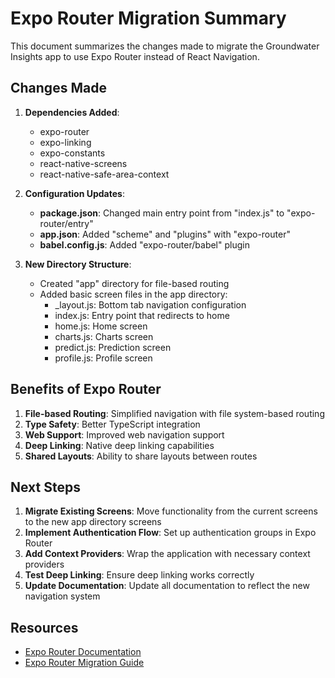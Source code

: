 # Expo Router Migration Summary

This document summarizes the changes made to migrate the Groundwater Insights app to use Expo Router instead of React Navigation.

## Changes Made

1. **Dependencies Added**:
   - expo-router
   - expo-linking
   - expo-constants
   - react-native-screens
   - react-native-safe-area-context

2. **Configuration Updates**:
   - **package.json**: Changed main entry point from "index.js" to "expo-router/entry"
   - **app.json**: Added "scheme" and "plugins" with "expo-router"
   - **babel.config.js**: Added "expo-router/babel" plugin

3. **New Directory Structure**:
   - Created "app" directory for file-based routing
   - Added basic screen files in the app directory:
     - _layout.js: Bottom tab navigation configuration
     - index.js: Entry point that redirects to home
     - home.js: Home screen
     - charts.js: Charts screen
     - predict.js: Prediction screen
     - profile.js: Profile screen

## Benefits of Expo Router

1. **File-based Routing**: Simplified navigation with file system-based routing
2. **Type Safety**: Better TypeScript integration
3. **Web Support**: Improved web navigation support
4. **Deep Linking**: Native deep linking capabilities
5. **Shared Layouts**: Ability to share layouts between routes

## Next Steps

1. **Migrate Existing Screens**: Move functionality from the current screens to the new app directory screens
2. **Implement Authentication Flow**: Set up authentication groups in Expo Router
3. **Add Context Providers**: Wrap the application with necessary context providers
4. **Test Deep Linking**: Ensure deep linking works correctly
5. **Update Documentation**: Update all documentation to reflect the new navigation system

## Resources

- [Expo Router Documentation](https://docs.expo.dev/router/introduction/)
- [Expo Router Migration Guide](https://docs.expo.dev/router/migrate-from-react-navigation/)

